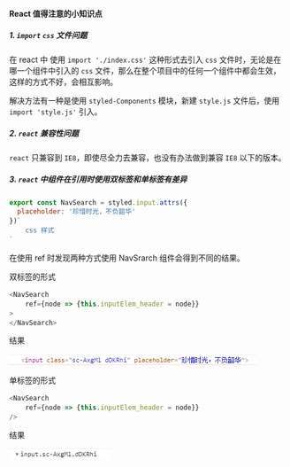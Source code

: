 #### React 值得注意的小知识点

##### 1. `import` `css` 文件问题

在 react 中 使用 `import './index.css'` 这种形式去引入 `css` 文件时，无论是在哪一个组件中引入的 `css` 文件，那么在整个项目中的任何一个组件中都会生效，这样的方式不好，会相互影响。

解决方法有一种是使用 `styled-Components` 模块，新建 `style.js` 文件后，使用 `import 'style.js'` 引入。

##### 2. `react` 兼容性问题

`react` 只兼容到 `IE8`，即使尽全力去兼容，也没有办法做到兼容 `IE8` 以下的版本。

##### 3. `react` 中组件在引用时使用双标签和单标签有差异

```js
export const NavSearch = styled.input.attrs({
  placeholder: '珍惜时光，不负韶华'
})`
	css 样式
`
```

在使用 ref 时发现两种方式使用 NavSrarch 组件会得到不同的结果。

双标签的形式

```js
<NavSearch 
	ref={node => {this.inputElem_header = node}}
>
</NavSearch>
```

结果

![](https://raw.githubusercontent.com/happyCoding1024/image-hosting/master/img/20200413202959.png)

单标签的形式

```js
<NavSearch 
	ref={node => {this.inputElem_header = node}}
/>
```

结果

![](https://raw.githubusercontent.com/happyCoding1024/image-hosting/master/img/20200413203159.png)

